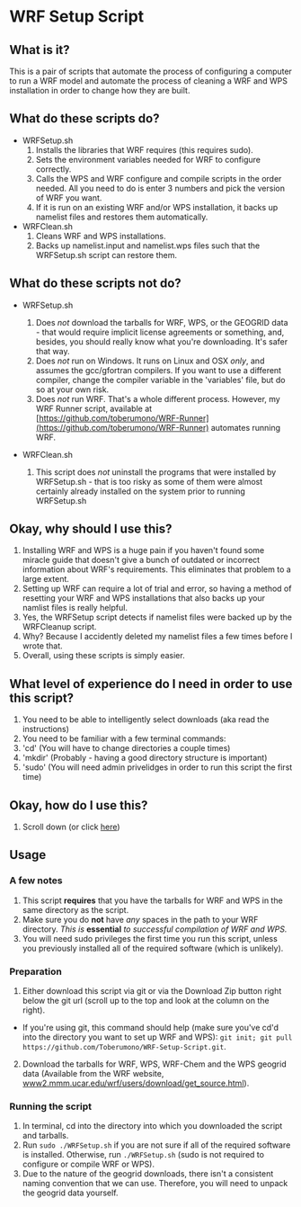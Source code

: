 # <a name="Readme"></a><a name="readme"></a>WRF Setup Script
## <a name="wii"></a>What is it?
This is a pair of scripts that automate the process of configuring a computer to run a WRF model and automate the process of cleaning a WRF and WPS installation in order to change how they are built.

## <a name="wdtsd"></a>What do these scripts do?

+ WRFSetup.sh
	1. Installs the libraries that WRF requires (this requires sudo).
	2. Sets the environment variables needed for WRF to configure correctly.
	3. Calls the WPS and WRF configure and compile scripts in the order needed.  All you need to do is enter 3 numbers and pick the version of WRF you want.
	4. If it is run on an existing WRF and/or WPS installation, it backs up namelist files and restores them automatically.
+ WRFClean.sh
	1. Cleans WRF and WPS installations.
	2. Backs up namelist.input and namelist.wps files such that the WRFSetup.sh script can restore them.

## <a name="wdtsnd"></a>What do these scripts not do?

+ WRFSetup.sh
	1. Does *not* download the tarballs for WRF, WPS, or the GEOGRID data - that would require implicit license agreements or something, and, besides, you should really know what you're downloading.  It's safer that way.
	2. Does *not* run on Windows.  It runs on Linux and OSX *only*, and assumes the gcc/gfortran compilers.  If you want to use a different compiler, change the compiler variable in the 'variables' file, but do so at your own risk.
	3. Does *not* run WRF.  That's a whole different process.  However, my WRF Runner script, available at [https://github.com/toberumono/WRF-Runner](https://github.com/toberumono/WRF-Runner) automates running WRF.

+ WRFClean.sh
	1. This script does *not* uninstall the programs that were installed by WRFSetup.sh - that is too risky as some of them were almost certainly already installed on the system prior to running WRFSetup.sh

## <a name="owsiut"></a>Okay, why should I use this?

1. Installing WRF and WPS is a huge pain if you haven't found some miracle guide that doesn't give a bunch of outdated or incorrect information about WRF's requirements.  This eliminates that problem to a large extent.
2. Setting up WRF can require a lot of trial and error, so having a method of resetting your WRF and WPS installations that also backs up your namlist files is really helpful.
  1. Yes, the WRFSetup script detects if namelist files were backed up by the WRFCleanup script.
  2. Why?  Because I accidently deleted my namelist files a few times before I wrote that.
3. Overall, using these scripts is simply easier.

## <a name="wloediniotuts"></a>What level of experience do I need in order to use this script?

1. You need to be able to intelligently select downloads (aka read the instructions)
2. You need to be familiar with a few terminal commands:
  1. 'cd' (You will have to change directories a couple times)
  2. 'mkdir' (Probably - having a good directory structure is important)
  3. 'sudo' (You will need admin privelidges in order to run this script the first time)

## Okay, how do I use this?

1. Scroll down (or click [here](#Usage))

## <a name="Usage"></a><a name="usage"></a>Usage

### A few notes
1. This script **requires** that you have the tarballs for WRF and WPS in the same directory as the script.
2. Make sure you do **not** have *any* spaces in the path to your WRF directory.  *This is* **essential** *to successful compilation of WRF and WPS.*
3. You will need sudo privileges the first time you run this script, unless you previously installed all of the required software (which is unlikely).

### Preparation
1. Either download this script via git or via the Download Zip button right below the git url (scroll up to the top and look at the column on the right).
  + If you're using git, this command should help (make sure you've cd'd into the directory you want to set up WRF and WPS): `git init; git pull https://github.com/Toberumono/WRF-Setup-Script.git`.
2. Download the tarballs for WRF, WPS, WRF-Chem and the WPS geogrid data (Available from the WRF website, [www2.mmm.ucar.edu/wrf/users/download/get_source.html](www2.mmm.ucar.edu/wrf/users/download/get_source.html)).

### Running the script
1. In terminal, cd into the directory into which you downloaded the script and tarballs.
2. Run `sudo ./WRFSetup.sh` if you are not sure if all of the required software is installed.  Otherwise, run `./WRFSetup.sh` (sudo is not required to configure or compile WRF or WPS).
3. Due to the nature of the geogrid downloads, there isn't a consistent naming convention that we can use.  Therefore, you will need to unpack the geogrid data yourself.
